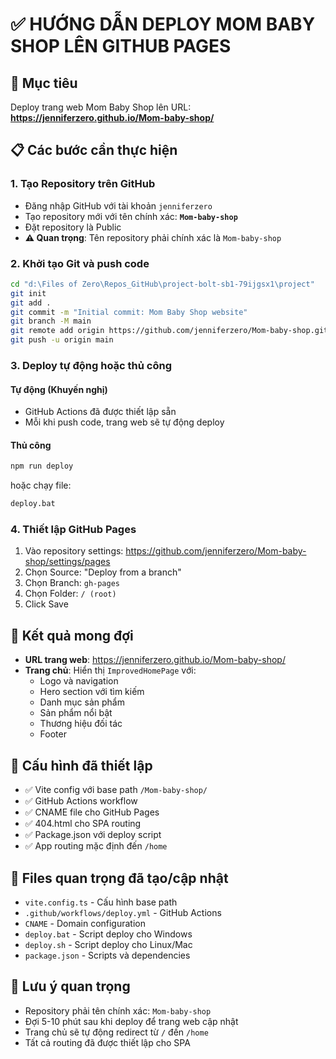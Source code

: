 # ✅ HƯỚNG DẪN DEPLOY MOM BABY SHOP LÊN GITHUB PAGES

## 🎯 Mục tiêu
Deploy trang web Mom Baby Shop lên URL: **https://jenniferzero.github.io/Mom-baby-shop/**

## 📋 Các bước cần thực hiện

### 1. Tạo Repository trên GitHub
- Đăng nhập GitHub với tài khoản `jenniferzero`
- Tạo repository mới với tên chính xác: **`Mom-baby-shop`**
- Đặt repository là Public
- **⚠️ Quan trọng**: Tên repository phải chính xác là `Mom-baby-shop`

### 2. Khởi tạo Git và push code
```bash
cd "d:\Files of Zero\Repos_GitHub\project-bolt-sb1-79ijgsx1\project"
git init
git add .
git commit -m "Initial commit: Mom Baby Shop website"
git branch -M main
git remote add origin https://github.com/jenniferzero/Mom-baby-shop.git
git push -u origin main
```

### 3. Deploy tự động hoặc thủ công

#### Tự động (Khuyến nghị)
- GitHub Actions đã được thiết lập sẵn
- Mỗi khi push code, trang web sẽ tự động deploy

#### Thủ công
```bash
npm run deploy
```
hoặc chạy file:
```bash
deploy.bat
```

### 4. Thiết lập GitHub Pages
1. Vào repository settings: https://github.com/jenniferzero/Mom-baby-shop/settings/pages
2. Chọn Source: "Deploy from a branch"
3. Chọn Branch: `gh-pages`
4. Chọn Folder: `/ (root)`
5. Click Save

## 🎉 Kết quả mong đợi
- **URL trang web**: https://jenniferzero.github.io/Mom-baby-shop/
- **Trang chủ**: Hiển thị `ImprovedHomePage` với:
  - Logo và navigation
  - Hero section với tìm kiếm
  - Danh mục sản phẩm
  - Sản phẩm nổi bật
  - Thương hiệu đối tác
  - Footer

## 🔧 Cấu hình đã thiết lập
- ✅ Vite config với base path `/Mom-baby-shop/`
- ✅ GitHub Actions workflow
- ✅ CNAME file cho GitHub Pages
- ✅ 404.html cho SPA routing
- ✅ Package.json với deploy script
- ✅ App routing mặc định đến `/home`

## 📁 Files quan trọng đã tạo/cập nhật
- `vite.config.ts` - Cấu hình base path
- `.github/workflows/deploy.yml` - GitHub Actions
- `CNAME` - Domain configuration  
- `deploy.bat` - Script deploy cho Windows
- `deploy.sh` - Script deploy cho Linux/Mac
- `package.json` - Scripts và dependencies

## 🚨 Lưu ý quan trọng
- Repository phải tên chính xác: `Mom-baby-shop`
- Đợi 5-10 phút sau khi deploy để trang web cập nhật
- Trang chủ sẽ tự động redirect từ `/` đến `/home`
- Tất cả routing đã được thiết lập cho SPA
